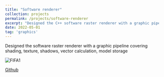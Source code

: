 ```yaml
---
title: "Software renderer"
collection: projects
permalink: /projects/software-renderer
excerpt: "Designed the C++ software raster renderer with a graphic pipeline covering shading, texture, shadows, vector calculation, model storage <br/><img src='/images/renderer.png'>"
date: 2022-05-01
tag: 'graphics'
---
```


Designed the software raster renderer with a graphic pipeline covering shading, texture, shadows, vector calculation, model storage

![FIFA1](http://jinjinhe2001.github.io/images/renderer.png)

[Github](https://github.com/y783332177/softRenderer)
